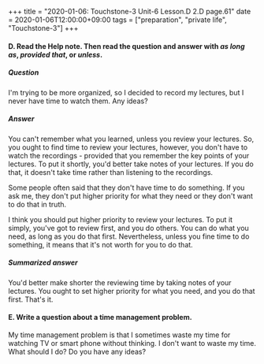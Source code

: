 +++
title =  "2020-01-06: Touchstone-3 Unit-6 Lesson.D 2.D page.61"
date = 2020-01-06T12:00:00+09:00
tags = ["preparation", "private life", "Touchstone-3"]
+++

#### D. Read the Help note. Then read the question and answer with *as long as*, *provided that*, or *unless*.

##### Question
I'm trying to be more organized,
so I decided to record my lectures,
but I never have time to watch them.
Any ideas?

##### Answer
You can't remember what you learned, unless you review your lectures.
So, you ought to find time to review your lectures, however,
you don't have to watch the recordings -
provided that you remember the key points of your lectures.
To put it shortly, you'd better take notes of your lectures.
If you do that, it doesn't take time rather than listening to the recordings.

Some people often said that they don't have time to do something.
If you ask me, they don't put higher priority for what they need or
they don't want to do that in truth.

I think you should put higher priority to review your lectures. 
To put it simply, you've got to review first, and you do others.
You can do what you need, as long as you do that first.
Nevertheless, unless you fine time to do something,
it means that it's not worth for you to do that.

##### Summarized answer
You'd better make shorter the reviewing time by taking notes of your lectures.
You ought to set higher priority for what you need, and you do that first.
That's it.

#### E. Write a question about a time management problem.

My time management problem is that I sometimes waste my time for
watching TV or smart phone without thinking.
I don't want to waste my time.
What should I do?
Do you have any ideas?
